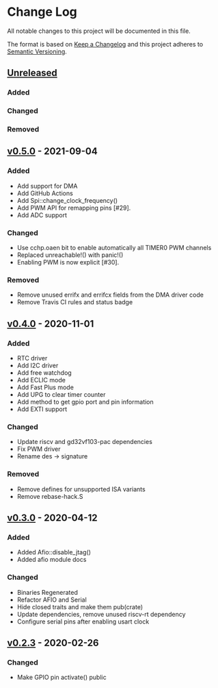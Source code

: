 # Change Log

All notable changes to this project will be documented in this file.

The format is based on [Keep a Changelog](http://keepachangelog.com/)
and this project adheres to [Semantic Versioning](http://semver.org/).

## [Unreleased]

### Added

### Changed

### Removed

## [v0.5.0] - 2021-09-04

### Added

- Add support for DMA
- Add GitHub Actions
- Add Spi::change_clock_frequency()
- Add PWM API for remapping pins [#29].
- Add ADC support

### Changed

- Use cchp.oaen bit to enable automatically all TIMER0 PWM channels
- Replaced unreachable!() with panic!()
- Enabling PWM is now explicit [#30].


### Removed

- Remove unused errifx and errifcx fields from the DMA driver code
- Remove Travis CI rules and status badge

## [v0.4.0] - 2020-11-01

### Added

- RTC driver
- Add I2C driver
- Add free watchdog
- Add ECLIC mode
- Add Fast Plus mode
- Add UPG to clear timer counter
- Add method to get gpio port and pin information
- Add EXTI support

### Changed

- Update riscv and gd32vf103-pac dependencies
- Fix PWM driver
- Rename des -> signature

### Removed

- Remove defines for unsupported ISA variants
- Remove rebase-hack.S

## [v0.3.0] - 2020-04-12

### Added

- Added Afio::disable_jtag()
- Added afio module docs

### Changed

- Binaries Regenerated
- Refactor AFIO and Serial
- Hide closed traits and make them pub(crate)
- Update dependencies, remove unused riscv-rt dependency
- Configure serial pins after enabling usart clock

## [v0.2.3] - 2020-02-26

### Changed

- Make GPIO pin activate() public

[Unreleased]: https://github.com/riscv-rust/gd32vf103xx-hal/compare/v0.5.0...HEAD
[v0.5.0]: https://github.com/riscv-rust/gd32vf103xx-hal/compare/v0.4.0...v0.5.0
[v0.4.0]: https://github.com/riscv-rust/gd32vf103xx-hal/compare/v0.3.0...v0.4.0
[v0.3.0]: https://github.com/rust-embedded/riscv/compare/v0.2.3...v0.3.0
[v0.2.3]: https://github.com/riscv-rust/gd32vf103xx-hal/compare/v0.2.2...v0.2.3